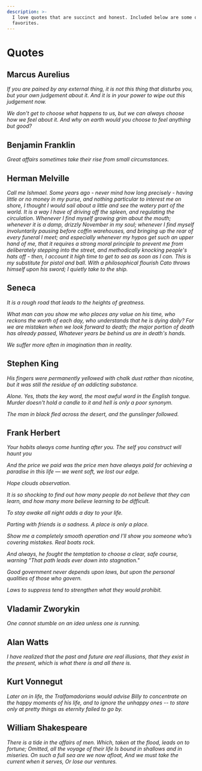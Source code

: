 ```yaml
---
description: >-
  I love quotes that are succinct and honest. Included below are some of my
  favorites.
---
```


# Quotes

## Marcus Aurelius

_If you are pained by any external thing, it is not this thing that disturbs you, but your own judgement about it. And it is in your power to wipe out this judgement now._ 

_We don't get to choose what happens to us, but we can always choose how we feel about it. And why on earth would you choose to feel anything but good?_

## Benjamin Franklin

_Great affairs sometimes take their rise from small circumstances._

## Herman Melville

_Call me Ishmael. Some years ago - never mind how long precisely - having little or no money in my purse, and nothing particular to interest me on shore, I thought I would sail about a little and see the watery part of the world. It is a way I have of driving off the spleen, and regulating the circulation. Whenever I find myself growing grim about the mouth; whenever it is a damp, drizzly November in my soul; whenever I find myself involuntarily pausing before coffin warehouses, and bringing up the rear of every funeral I meet; and especially whenever my hypos get such an upper hand of me, that it requires a strong moral principle to prevent me from deliberately stepping into the street, and methodically knocking people's hats off - then, I account it high time to get to sea as soon as I can. This is my substitute for pistol and ball. With a philosophical flourish Cato throws himself upon his sword; I quietly take to the ship._

## Seneca

_It is a rough road that leads to the heights of greatness._ 

_What man can you show me who places any value on his time, who reckons the worth of each day, who understands that he is dying daily? For we are mistaken when we look forward to death; the major portion of death has already passed, Whatever years be behind us are in death's hands._

_We suffer more often in imagination than in reality._

## Stephen King

_His fingers were permanently yellowed with chalk dust rather than nicotine, but it was still the residue of an addicting substance._ 

_Alone. Yes, thats the key word, the most awful word in the English tongue. Murder doesn't hold a candle to it and hell is only a poor synonym._

_The man in black fled across the desert, and the gunslinger followed._

## Frank Herbert

_Your habits always come hunting after you. The self you construct will haunt you_

_And the price we paid was the price men have always paid for achieving a paradise in this life — we went soft, we lost our edge._

_Hope clouds observation._

_It is so shocking to find out how many people do not believe that they can learn, and how many more believe learning to be difficult._

_To stay awake all night adds a day to your life._

_Parting with friends is a sadness. A place is only a place._

_Show me a completely smooth operation and I’ll show you someone who’s covering mistakes. Real boats rock._

_And always, he fought the temptation to choose a clear, safe course, warning "That path leads ever down into stagnation."_

_Good government never depends upon laws, but upon the personal qualities of those who govern._

_Laws to suppress tend to strengthen what they would prohibit._

## Vladamir Zworykin

_One cannot stumble on an idea unless one is running._ 

## Alan Watts

_I have realized that the past and future are real illusions, that they exist in the present, which is what there is and all there is._

## Kurt Vonnegut

_Later on in life, the Tralfamadorians would advise Billy to concentrate on the happy moments of his life, and to ignore the unhappy ones -- to stare only at pretty things as eternity failed to go by._ 

## William Shakespeare

_There is a tide in the affairs of men. Which, taken at the flood, leads on to fortune; Omitted, all the voyage of their life Is bound in shallows and in miseries. On such a full sea are we now afloat, And we must take the current when it serves, Or lose our ventures._

## 


